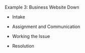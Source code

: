 Example 3: Business Website Down

- Intake<br />


- Assignment and Communication<br />


- Working the Issue<br />


- Resolution<br />

